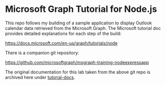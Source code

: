 # Microsoft Graph Tutorial for Node.js
This repo follows my building of a sample application to display Outlook calendar data retrieved from the Microsoft Graph. The Microsoft tutorial doc provides detailed explanations for each step of the build:

https://docs.microsoft.com/en-us/graph/tutorials/node

There is a companion git repository:

https://github.com/microsoftgraph/msgraph-training-nodeexpressapp

The original documentation for this lab taken from the above git repo is archived here under [tutorial-docs](tutorial-docs).
